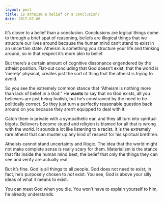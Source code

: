 ```yaml
---
layout: post
title: Is atheism a belief or a conclusion?
date: 2017-07-06
---
```


<p>It’s closer to a belief than a conclusion. Conclusions are logical things come to through a brief spat of reasoning, beliefs are illogical things that we structure our lives around because the human mind can’t stand to exist in an uncertain state. Atheism is something you structure your life and thinking around, so in that respect it’s more akin to belief.</p><p>But there’s a certain amount of cognitive dissonance engendered by the atheist position. Flat-out concluding that God doesn’t exist, that the world is ‘merely’ physical, creates just the sort of thing that the atheist is trying to avoid.</p><p>So you see the extremely common stance that “Atheism is nothing more than lack of belief in a God.” He <b>wants</b> to say that no God exists, all you believers are just being foolish, but he’s constrained by the need to be politically correct. So they just turn a perfectly reasonable question back around on you because they aren’t equipped to deal with it.</p><p>Catch them in private with a sympathetic ear, and they all turn into spiritual bigots. Believers become stupid and religion is blamed for all that is wrong with the world. It sounds a lot like listening to a racist. It is the extremely rare atheist that can muster up any kind of respect for his spiritual brethren.</p><p>Atheists cannot stand uncertainty and illogic. The idea that the world might not make complete sense is really scary for them. Materialism is the stance that fits inside the human mind best, the belief that only the things they can see and verify are actually real.</p><p>But it’s fine. God is all things to all people. God does not need to exist, in fact, he’s purposely chosen to <i>not</i> exist. You see, God is above your silly ideas of what it means to exist.</p><p>You can meet God when you die. You won’t have to explain yourself to him, he already understands.</p>

